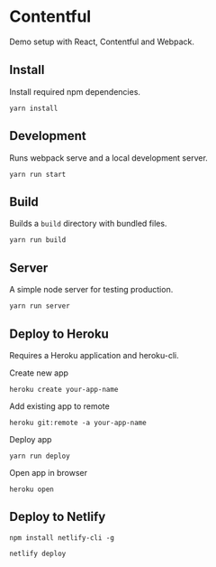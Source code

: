 # Contentful

Demo setup with React, Contentful and Webpack.

## Install

Install required npm dependencies.

```
yarn install
```

## Development

Runs webpack serve and a local development server.

```
yarn run start
```

## Build

Builds a `build` directory with bundled files.

```
yarn run build
```

## Server

A simple node server for testing production.

```
yarn run server
```

## Deploy to Heroku

Requires a Heroku application and heroku-cli.

Create new app

```
heroku create your-app-name
```

Add existing app to remote

```
heroku git:remote -a your-app-name
```

Deploy app

```
yarn run deploy
```

Open app in browser

```
heroku open
```

## Deploy to Netlify

```
npm install netlify-cli -g
```

```
netlify deploy
```